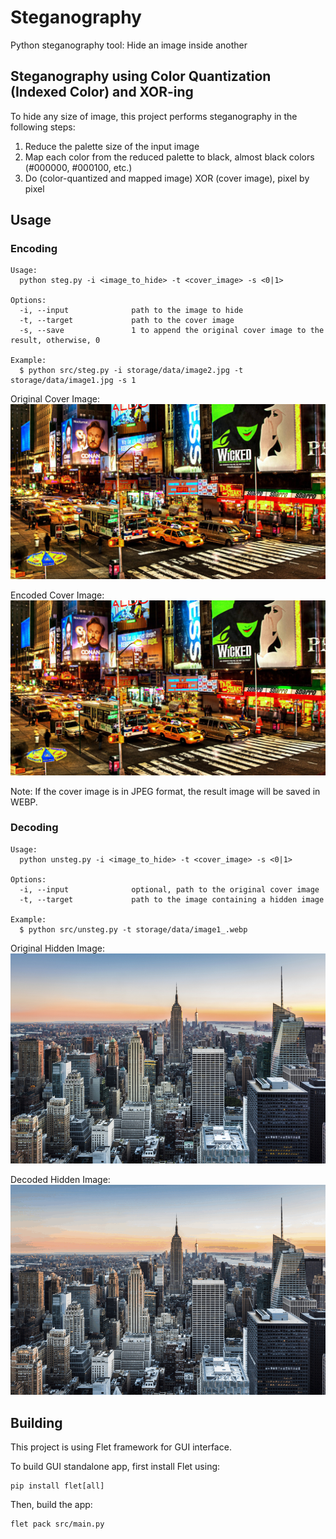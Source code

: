 # Steganography
Python steganography tool: Hide an image inside another

## Steganography using Color Quantization (Indexed Color) and XOR-ing

To hide any size of image, this project performs steganography in the following steps:
1. Reduce the palette size of the input image
2. Map each color from the reduced palette to black, almost black colors (#000000, #000100, etc.)
3. Do (color-quantized and mapped image) XOR (cover image), pixel by pixel

## Usage

### Encoding
```
Usage:
  python steg.py -i <image_to_hide> -t <cover_image> -s <0|1>

Options:
  -i, --input              path to the image to hide
  -t, --target             path to the cover image
  -s, --save               1 to append the original cover image to the result, otherwise, 0

Example:
  $ python src/steg.py -i storage/data/image2.jpg -t storage/data/image1.jpg -s 1
```

Original Cover Image:
![original_cover](./storage/data/image1.jpg)

Encoded Cover Image:
![encoded_cover](./storage/data/image1_.webp)

Note: If the cover image is in JPEG format, the result image will be saved in WEBP.

### Decoding
```
Usage:
  python unsteg.py -i <image_to_hide> -t <cover_image> -s <0|1>

Options:
  -i, --input              optional, path to the original cover image
  -t, --target             path to the image containing a hidden image

Example:
  $ python src/unsteg.py -t storage/data/image1_.webp
```

Original Hidden Image:
![original_hidden](./storage/data/image2.jpg)

Decoded Hidden Image:
![decoded_hidden](./storage/data/decoded.png)

## Building
This project is using Flet framework for GUI interface.

To build GUI standalone app, first install Flet using:
```
pip install flet[all]
```

Then, build the app:
```
flet pack src/main.py
```
